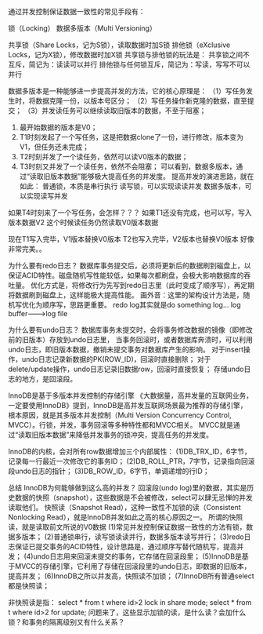 通过并发控制保证数据一致性的常见手段有：

锁（Locking）
数据多版本（Multi Versioning）

共享锁（Share Locks，记为S锁），读取数据时加S锁
排他锁（eXclusive Locks，记为X锁），修改数据时加X锁
共享锁与排他锁的玩法是：
共享锁之间不互斥，简记为：读读可以并行
排他锁与任何锁互斥，简记为：写读，写写不可以并行


数据多版本是一种能够进一步提高并发的方法，它的核心原理是：
（1）写任务发生时，将数据克隆一份，以版本号区分；
（2）写任务操作新克隆的数据，直至提交；
（3）并发读任务可以继续读取旧版本的数据，不至于阻塞；

1. 最开始数据的版本是V0；
2. T1时刻发起了一个写任务，这是把数据clone了一份，进行修改，版本变为V1，但任务还未完成；
3. T2时刻并发了一个读任务，依然可以读V0版本的数据；
4. T3时刻又并发了一个读任务，依然不会阻塞；
可以看到，数据多版本，通过“读取旧版本数据”能够极大提高任务的并发度。
提高并发的演进思路，就在如此：
普通锁，本质是串行执行
读写锁，可以实现读读并发
数据多版本，可以实现读写并发

如果T4时刻来了一个写任务，会怎样？？？
如果T1还没有完成，也可以写，写入版本数据V2
这个时候读任务仍然读取V0版本数据

现在T1写入完毕，V1版本替换V0版本
T2也写入完毕，V2版本也替换V0版本
好像非常完美。。




为什么要有redo日志？
数据库事务提交后，必须将更新后的数据刷到磁盘上，以保证ACID特性。磁盘随机写性能较低，如果每次都刷盘，会极大影响数据库的吞吐量。
优化方式是，将修改行为先写到redo日志里（此时变成了顺序写），再定期将数据刷到磁盘上，这样能极大提高性能。
画外音：这里的架构设计方法是，随机写优化为顺序写，思路更重要。
redo log其实就是do something log...
log buffer--->log file



为什么要有undo日志？
数据库事务未提交时，会将事务修改数据的镜像（即修改前的旧版本）存放到undo日志里，
当事务回滚时，或者数据库奔溃时，可以利用undo日志，即旧版本数据，撤销未提交事务对数据库产生的影响。
对于insert操作，undo日志记录新数据的PK(ROW_ID)，回滚时直接删除；
对于delete/update操作，undo日志记录旧数据row，回滚时直接恢复；
存储undo日志的地方，是回滚段。


InnoDB是基于多版本并发控制的存储引擎
《大数据量，高并发量的互联网业务，一定要使用InnoDB》提到，InnoDB是高并发互联网场景最为推荐的存储引擎，
根本原因，就是其多版本并发控制（Multi Version Concurrency Control, MVCC）。行锁，并发，事务回滚等多种特性都和MVCC相关。
MVCC就是通过“读取旧版本数据”来降低并发事务的锁冲突，提高任务的并发度。

InnoDB的内核，会对所有row数据增加三个内部属性：
(1)DB_TRX_ID，6字节，记录每一行最近一次修改它的事务ID；
(2)DB_ROLL_PTR，7字节，记录指向回滚段undo日志的指针；
(3)DB_ROW_ID，6字节，单调递增的行ID；


总结
InnoDB为何能够做到这么高的并发？
回滚段(undo log)里的数据，其实是历史数据的快照（snapshot），这些数据是不会被修改，select可以肆无忌惮的并发读取他们。
快照读（Snapshot Read），这种一致性不加锁的读（Consistent Nonlocking Read），就是InnoDB并发如此之高的核心原因之一。
所谓的快照读，就是读取前文所说的V0数据
(1)常见并发控制保证数据一致性的方法有锁，数据多版本；
(2)普通锁串行，读写锁读读并行，数据多版本读写并行；
(3)redo日志保证已提交事务的ACID特性，设计思路是，通过顺序写替代随机写，提高并发；
(4)undo日志用来回滚未提交的事务，它存储在回滚段里；
(5)InnoDB是基于MVCC的存储引擎，它利用了存储在回滚段里的undo日志，即数据的旧版本，提高并发；
(6)InnoDB之所以并发高，快照读不加锁；
(7)InnoDB所有普通select都是快照读；

非快照读是指：
select * from t where id>2 lock in share mode;
select * from t where id>2 for update;
问题来了，这些显示加锁的读，是什么读？会加什么锁？和事务的隔离级别又有什么关系？





